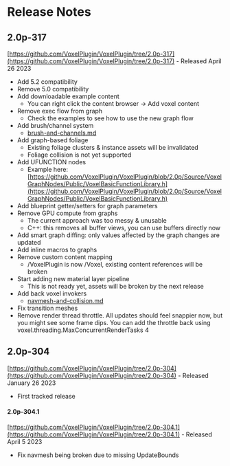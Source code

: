 # Release Notes

## 2.0p-317

[https://github.com/VoxelPlugin/VoxelPlugin/tree/2.0p-317](https://github.com/VoxelPlugin/VoxelPlugin/tree/2.0p-317) - Released April 26 2023

* Add 5.2 compatibility
* Remove 5.0 compatibility
* Add downloadable example content
  * You can right click the content browser -> Add voxel content
* Remove exec flow from graph
  * Check the examples to see how to use the new graph flow
* Add brush/channel system
  * [brush-and-channels.md](basics/brush-and-channels.md "mention")
* Add graph-based foliage
  * Existing foliage clusters & instance assets will be invalidated
  * Foliage collision is not yet supported
* Add UFUNCTION nodes
  * Example here: [https://github.com/VoxelPlugin/VoxelPlugin/blob/2.0p/Source/VoxelGraphNodes/Public/VoxelBasicFunctionLibrary.h](https://github.com/VoxelPlugin/VoxelPlugin/blob/2.0p/Source/VoxelGraphNodes/Public/VoxelBasicFunctionLibrary.h)
* Add blueprint getter/setters for graph parameters
* Remove GPU compute from graphs
  * The current approach was too messy & unusable
  * C++: this removes all buffer views, you can use buffers directly now
* Add smart graph diffing: only values affected by the graph changes are updated
* Add inline macros to graphs
* Remove custom content mapping
  * /VoxelPlugin is now /Voxel, existing content references will be broken
* Start adding new material layer pipeline
  * This is not ready yet, assets will be broken by the next release
* Add back voxel invokers
  * [navmesh-and-collision.md](basics/navmesh-and-collision.md "mention")
* Fix transition meshes
* Remove render thread throttle. All updates should feel snappier now, but you might see some frame dips. You can add the throttle back using voxel.threading.MaxConcurrentRenderTasks 4

## 2.0p-304

[https://github.com/VoxelPlugin/VoxelPlugin/tree/2.0p-304](https://github.com/VoxelPlugin/VoxelPlugin/tree/2.0p-304) - Released January 26 2023

* First tracked release

#### 2.0p-304.1

[https://github.com/VoxelPlugin/VoxelPlugin/tree/2.0p-304.1](https://github.com/VoxelPlugin/VoxelPlugin/tree/2.0p-304.1) - Released April 5 2023

* Fix navmesh being broken due to missing UpdateBounds

